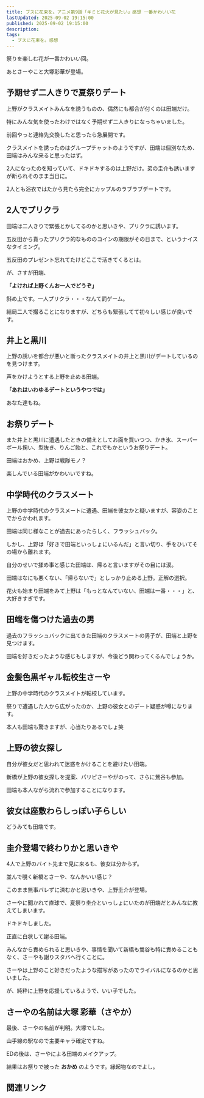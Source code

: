 ```yaml
---
title: ブスに花束を。アニメ第9話「キミと花火が見たい」感想 一番かわいい花
lastUpdated: 2025-09-02 19:15:00
published: 2025-09-02 19:15:00
description: 
tags:
  - ブスに花束を。感想
---
```


祭りを楽しむ花が一番かわいい回。

あとさーやこと大塚彩華が登場。

## 予期せず二人きりで夏祭りデート

上野がクラスメイトみんなを誘うものの、偶然にも都合が付くのは田端だけ。

特にみんな気を使ったわけではなく予期せず二人きりになっちゃいました。

前回やっと連絡先交換したと思ったら急展開です。

クラスメイトを誘ったのはグループチャットのようですが、田端は個別なため、田端はみんな来ると思ったはず。

2人になったのを知っていて、ドキドキするのは上野だけ。弟の圭介も誘いますが断られそのまま当日に。

2人とも浴衣ではたから見たら完全にカップルのラブラブデートです。

## 2人でプリクラ

田端は二人きりで緊張とかしてるのかと思いきや、プリクラに誘います。

五反田から貰ったプリクラ的なもののコインの期限がその日まで、というナイスなタイミング。

五反田のプレゼント忘れてたけどここで活きてくるとは。

が、さすが田端、

**「よければ上野くんお一人でどうぞ」** 

斜め上です。一人プリクラ・・・なんて罰ゲーム。

結局二人で撮ることになりますが、どちらも緊張してて初々しい感じが良いです。

## 井上と黒川

上野の誘いを都合が悪いと断ったクラスメイトの井上と黒川がデートしているのを見つけます。

声をかけようとする上野を止める田端。

**「あれはいわゆるデートというやつでは」**

あなた達もね。

## お祭りデート

また井上と黒川に遭遇したときの備えとしてお面を買いつつ、かき氷、スーパーボール掬い、型抜き、りんご飴と、これでもかというお祭りデート。

田端はおかめ、上野は戦隊モノ？

楽しんでいる田端がかわいいですね。

## 中学時代のクラスメート

上野の中学時代のクラスメートに遭遇、田端を彼女かと疑いますが、容姿のことでからかわれます。

田端は同じ様なことが過去にあったらしく、フラッシュバック。

しかし、上野は「好きで田端といっしょにいるんだ」と言い切り、手をひいてその場から離れます。

自分のせいで揉め事と感じた田端は、帰ると言いますがその目には涙。

田端はなにも悪くない、「帰らないで」としっかり止める上野。正解の選択。

花火も始まり田端をみて上野は「もっとなんていない、田端は一番・・・」と、大好きすぎです。

## 田端を傷つけた過去の男

過去のフラッシュバックに出てきた田端のクラスメートの男子が、田端と上野を見つけます。

田端を好きだったような感じもしますが、今後どう関わってくるんでしょうか。


## 金髪色黒ギャル転校生さーや

上野の中学時代のクラスメイトが転校しています。

祭りで遭遇した人から広がったのか、上野の彼女とのデート疑惑が噂になります。

本人も田端も驚きますが、心当たりあるでしょ笑

## 上野の彼女探し

自分が彼女だと思われて迷惑をかけることを避けたい田端。

新橋が上野の彼女探しを提案、パリピさーやがのって、さらに鶯谷も参加。

田端も本人ながら流れで参加することになります。

## 彼女は座敷わらしっぽい子らしい

どうみても田端です。

## 圭介登場で終わりかと思いきや

4人で上野のバイト先まで見に来るも、彼女は分からず。

並んで覗く新橋とさーや、なんかいい感じ？

このまま無事バレずに済むかと思いきや、上野圭介が登場。

さーやに聞かれて直球で、夏祭り圭介といっしょにいたのが田端だとみんなに教えてしまいます。

ドキドキしました。

正直に白状して謝る田端。

みんなから責められると思いきや、事情を聞いて新橋も鶯谷も特に責めることもなく、さーやも謝りスタバへ行くことに。

さーやは上野のこと好きだったような描写があったのでライバルになるのかと思いました。

が、純粋に上野を応援しているようで、いい子でした。

## さーやの名前は大塚 彩華（さやか）

最後、さーやの名前が判明。大塚でした。

山手線の駅なので主要キャラ確定ですね。

EDの後は、さーやによる田端のメイクアップ。

結果はお祭りで被った **おかめ** のようです。縁起物なのでよし。


## 関連リンク
<!--@include: ../parts/busunihanatabawo-link.md-->
